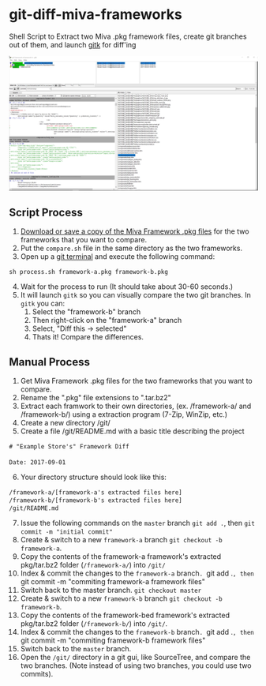 # git-diff-miva-frameworks

Shell Script to Extract two Miva .pkg framework files, create git branches out of them, and launch [gitk](https://git-scm.com/docs/gitk) for diff'ing

![gitk Screenshot](screenshots/gitk.jpg)

## Script Process

1. [Download or save a copy of the Miva Framework .pkg files](https://docs.miva.com/videos/saving-a-framework) for the two frameworks that you want to compare.
2. Put the `compare.sh` file in the same directory as the two frameworks.
3. Open up a [git terminal](https://git-scm.com/downloads) and execute the following command:
```
sh process.sh framework-a.pkg framework-b.pkg
```
4. Wait for the process to run (It should take about 30-60 seconds.)
5. It will launch `gitk` so you can visually compare the two git branches. In `gitk` you can:
	1. Select the "framework-b" branch
	2. Then right-click on the "framework-a" branch
	3. Select, "Diff this -> selected"
	4. Thats it! Compare the differences.

## Manual Process

1. Get Miva Framework .pkg files for the two frameworks that you want to compare.
2. Rename the ".pkg" file extensions to ".tar.bz2"
3. Extract each framwork to their own directories, (ex. /framework-a/ and /framework-b/) using a extraction program (7-Zip, WinZip, etc.)
4. Create a new directory /git/
5. Create a file /git/README.md with a basic title describing the project
```
# "Example Store's" Framework Diff

Date: 2017-09-01
```
6. Your directory structure should look like this:
```
/framework-a/[framework-a's extracted files here]
/framework-b/[framework-b's extracted files here]
/git/README.md
```
7. Issue the following commands on the `master` branch `git add .`, then `git commit -m "initial commit"`
8. Create & switch to a new `framework-a` branch `git checkout -b framework-a`.
9. Copy the contents of the framework-a framework's extracted pkg/tar.bz2 folder (`/framework-a/`) into `/git/`
10. Index & commit the changes to the `framework-a` branch`. `git add .`, then `git commit -m "commiting framework-a framework files"
11. Switch back to the master branch. `git checkout master`
12. Create & switch to a new `framework-b` branch `git checkout -b framework-b`.
13. Copy the contents of the framework-bed framework's extracted pkg/tar.bz2 folder (`/framework-b/`) into `/git/`.
14. Index & commit the changes to the `framework-b` branch`. `git add .`, then `git commit -m "commiting framework-b framework files"
15. Switch back to the `master` branch.
16. Open the `/git/` directory in a git gui, like SourceTree, and compare the two branches. (Note instead of using two branches, you could use two commits).